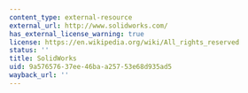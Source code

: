 ```yaml
---
content_type: external-resource
external_url: http://www.solidworks.com/
has_external_license_warning: true
license: https://en.wikipedia.org/wiki/All_rights_reserved
status: ''
title: SolidWorks
uid: 9a576576-37ee-46ba-a257-53e68d935ad5
wayback_url: ''
---
```

